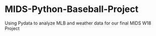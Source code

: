 # MIDS-Python-Baseball-Project
Using Pydata to analyze MLB and weather data for our final MIDS W18 Project
